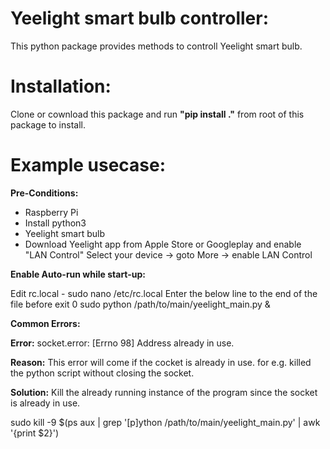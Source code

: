 # Yeelight smart bulb controller:

This python package provides methods to controll Yeelight smart bulb.

# Installation:

Clone or cownload this package and run **"pip install ."** from root of this package to install.

# Example usecase: 


**Pre-Conditions:**

  - Raspberry Pi
  - Install python3
  - Yeelight smart bulb
  - Download Yeelight app from Apple Store or Googleplay and enable "LAN Control"
    Select your device -> goto More -> enable LAN Control
    
**Enable Auto-run while start-up:**

   Edit rc.local - sudo nano /etc/rc.local
   Enter the below line to the end of the file before exit 0
   sudo python /path/to/main/yeelight_main.py &

**Common Errors:**

**Error:** socket.error: [Errno 98] Address already in use.

**Reason:** This error will come if the cocket is already in use. for e.g. killed the python script without closing the socket.

**Solution:** Kill the already running instance of the program since the socket is already in use.

sudo kill -9 $(ps aux | grep '[p]ython /path/to/main/yeelight_main.py' | awk '{print $2}')
